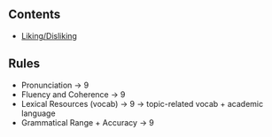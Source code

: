 ## Contents
- [Liking/Disliking](https://github.com/S-ROLL/notebook.language/blob/main/BASIC%20IELTS_29/Speaking/Liking_Disliking.md)
## Rules
- Pronunciation $\rightarrow$ 9
- Fluency and Coherence $\rightarrow$ 9
- Lexical Resources (vocab) $\rightarrow$ 9 $\rightarrow$ topic-related vocab + academic language
- Grammatical Range + Accuracy $\rightarrow$ 9